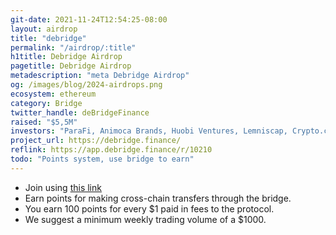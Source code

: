 ```yaml
---
git-date: 2021-11-24T12:54:25-08:00
layout: airdrop
title: "debridge"
permalink: "/airdrop/:title"
h1title: Debridge Airdrop
pagetitle: Debridge Airdrop
metadescription: "meta Debridge Airdrop"
og: /images/blog/2024-airdrops.png
ecosystem: ethereum
category: Bridge
twitter_handle: deBridgeFinance
raised: "$5,5M"
investors: "ParaFi, Animoca Brands, Huobi Ventures, Lemniscap, Crypto.com Capital, MGNR, IOSG"
project_url: https://debridge.finance/
reflink: https://app.debridge.finance/r/10210
todo: "Points system, use bridge to earn"
---
```


- Join using [this link](https://app.debridge.finance/r/10210)
- Earn points for making cross-chain transfers through the bridge.
- You earn 100 points for every \$1 paid in fees to the protocol.
- We suggest a minimum weekly trading volume of a \$1000.
